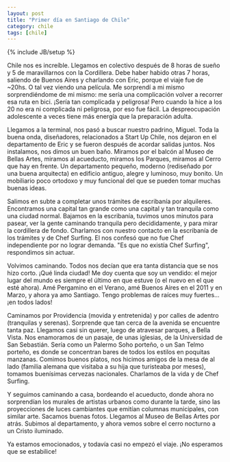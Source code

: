 ```yaml
---
layout: post
title: "Primer día en Santiago de Chile"
category: chile
tags: [chile]
---
```

{% include JB/setup %}

Chile nos es increíble. Llegamos en colectivo después de 8 horas de sueño y 5
de maravillarnos con la Cordillera. Debe haber habido otras 7 horas, saliendo
de Buenos Aires y charlando con Eric, porque el viaje fue de ~20hs. O tal vez
viendo una película. Me sorprendí a mi mismo sorprendiéndome de mi mismo: me
sería una complicación volver a recorrer esa ruta en bici. ¡Sería tan
complicada y peligrosa! Pero cuando la hice a los 20 no era ni complicada ni
peligrosa, por eso fue fácil. La despreocupación adolescente a veces tiene más
energía que la preparación adulta.

Llegamos a la terminal, nos pasó a buscar nuestro padrino, Miguel. Toda la
buena onda, diseñadores, relacionados a Start Up Chile, nos dejaron en el
departamento de Eric y se fueron después de acordar salidas juntos. Nos
instalamos, nos dimos un buen baño. Miramos por el balcón al Museo de Bellas
Artes, miramos al acueducto, miramos los Parques, miramos al Cerro que hay en
frente. Un departamento pequeño, moderno (rediseñado por una buena arquitecta)
en edificio antiguo, alegre y luminoso, muy bonito. Un mobiliario poco
ortodoxo y muy funcional del que se pueden tomar muchas buenas ideas.

Salimos en subte a completar unos trámites de escribanía por alquileres.
Encontramos una capital tan grande como una capital y tan tranquila como una
ciudad normal. Bajamos en la escribanía, tuvimos unos minutos para pasear, ver
la gente caminando tranquila pero decididamente, y para mirar la cordillera de
fondo. Charlamos con nuestro contacto en la escribanía de los trámites y de
Chef Surfing. El nos confesó que no fue Chef independiente por no lograr
demanda. "Es que no existía Chef Surfing", respondimos sin actuar.

Volvimos caminando. Todos nos decían que era tanta distancia que se nos hizo
corto. ¡Qué linda ciudad! Me doy cuenta que soy un vendido: el mejor lugar del
mundo es siempre el último en que estuve (o el nuevo en el que esté ahora).
Amé Pergamino en el Verano, amé Buenos Aires en el 2011 y en Marzo, y ahora ya
amo Santiago. Tengo problemas de raíces muy fuertes... ¡en todos lados!

Caminamos por Providencia (movida y entretenida) y por calles de adentro
(tranquilas y serenas). Sorprende que tan cerca de la avenida se encuentre
tanta paz. Llegamos casi sin querer, luego de atravesar parques, a Bella
Vista. Nos enamoramos de un pasaje, de unas iglesias, de la Universidad de San
Sebastián. Sería como un Palermo Soho porteño, o un San Telmo porteño, es
donde se concentran bares de todos los estilos en poquitas manzanas. Comimos
buenos platos, nos hicimos amigos de la mesa de al lado (familia alemana que
visitaba a su hija que turisteaba por meses), tomamos buenísimas cervezas
nacionales. Charlamos de la vida y de Chef Surfing.

Y seguimos caminando a casa, bordeando el acueducto, donde ahora no
sorprendían los murales de artistas urbanos como durante la tarde, sino las
proyecciones de luces cambiantes que emitían columnas municipales, con similar
arte. Sacamos buenas fotos. Llegamos al Museo de Bellas Artes por atrás.
Subimos al departamento, y ahora vemos sobre el cerro nocturno a un Cristo
iluminado.

Ya estamos emocionados, y todavía casi no empezó el viaje. ¡No esperamos que
se estabilice!
